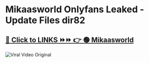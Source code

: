 
 # Mikaasworld Onlyfans Leaked - Update Files dir82

## <h2><a href="https://clipsfans.com/Mikaasworld&ref=git">🔗 Click to LINKS ⏩⏩ 👉 🟢 Mikaasworld </a></h2>

<a href="https://clipsfans.com/Mikaasworld&ref=git" rel="nofollow" data-target="animated-image.originalLink"><img src="https://i.ibb.co.com/xMMVF88/686577567.gif" alt="Viral Video Original" style="max-width: 100%; display: inline-block;" data-target="animated-image.originalImage"></a>

